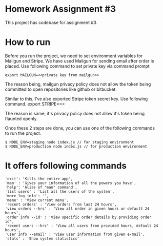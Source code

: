# Homework Assignment #3

This project has codebase for assignment #3.

# How to run
Before you run the project, we need to set environment variables for Mailgun and
Stripe.
We have used Mailgun for sending email after order is placed. Use following
command to set private key via command prompt

```
export MAILGUN=<<private key from mailgun>>
```

The reason being, mailgun privacy policy does not allow the token being committed
to open repositories like github or bitbucket.

Similar to this, I've also exported Stripe token secret key. Use following command.
export STRIPE=<<Stripe test secret key>>

The reason is same, it's privacy policy does not allow it's token being flaunted
openly.

Once these 2 steps are done, you can use one of the following commands to run the
project.

```
$ NODE_ENV=staging node index.js // for staging environment
$ NODE_ENV=production node index.js // for production environment
```

# It offers following commands
```
'exit': 'Kills the entire app',
'man' : 'Gives your information of all the powers you have',
'help': 'Alias of "man" command',
'list users' : 'List all the users of the system',
'more log info': '',
'menu' : 'View current menu',
'recent orders' : 'View orders from last 24 hours',
'view orders --hrs' : 'View all order in given hours or default 24 hours',
'order info --id' : 'View specific order details by providing order id',
'recent users --hrs' : 'View all users from provided hours, default 24 hours',
'user info --email' : 'View user information from given e-mail',
'stats' : 'Show system statistics'
```
